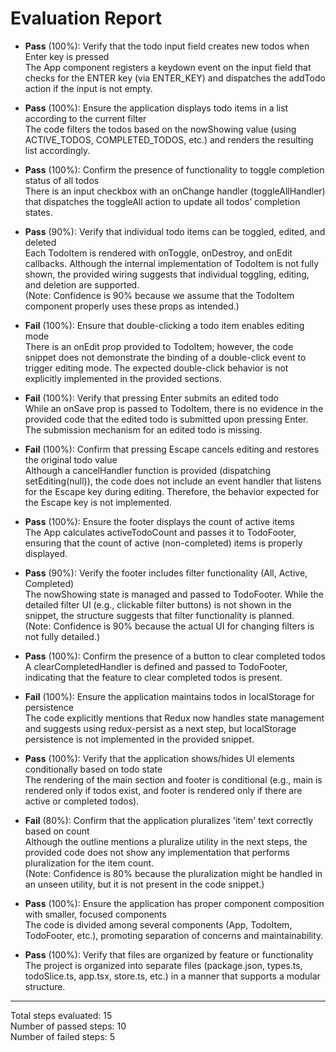 # Evaluation Report

- **Pass** (100%): Verify that the todo input field creates new todos when Enter key is pressed  
  The App component registers a keydown event on the input field that checks for the ENTER key (via ENTER_KEY) and dispatches the addTodo action if the input is not empty.

- **Pass** (100%): Ensure the application displays todo items in a list according to the current filter  
  The code filters the todos based on the nowShowing value (using ACTIVE_TODOS, COMPLETED_TODOS, etc.) and renders the resulting list accordingly.

- **Pass** (100%): Confirm the presence of functionality to toggle completion status of all todos  
  There is an input checkbox with an onChange handler (toggleAllHandler) that dispatches the toggleAll action to update all todos’ completion states.

- **Pass** (90%): Verify that individual todo items can be toggled, edited, and deleted  
  Each TodoItem is rendered with onToggle, onDestroy, and onEdit callbacks. Although the internal implementation of TodoItem is not fully shown, the provided wiring suggests that individual toggling, editing, and deletion are supported.  
  (Note: Confidence is 90% because we assume that the TodoItem component properly uses these props as intended.)

- **Fail** (100%): Ensure that double-clicking a todo item enables editing mode  
  There is an onEdit prop provided to TodoItem; however, the code snippet does not demonstrate the binding of a double-click event to trigger editing mode. The expected double-click behavior is not explicitly implemented in the provided sections.

- **Fail** (100%): Verify that pressing Enter submits an edited todo  
  While an onSave prop is passed to TodoItem, there is no evidence in the provided code that the edited todo is submitted upon pressing Enter. The submission mechanism for an edited todo is missing.

- **Fail** (100%): Confirm that pressing Escape cancels editing and restores the original todo value  
  Although a cancelHandler function is provided (dispatching setEditing(null)), the code does not include an event handler that listens for the Escape key during editing. Therefore, the behavior expected for the Escape key is not implemented.

- **Pass** (100%): Ensure the footer displays the count of active items  
  The App calculates activeTodoCount and passes it to TodoFooter, ensuring that the count of active (non-completed) items is properly displayed.

- **Pass** (90%): Verify the footer includes filter functionality (All, Active, Completed)  
  The nowShowing state is managed and passed to TodoFooter. While the detailed filter UI (e.g., clickable filter buttons) is not shown in the snippet, the structure suggests that filter functionality is planned.  
  (Note: Confidence is 90% because the actual UI for changing filters is not fully detailed.)

- **Pass** (100%): Confirm the presence of a button to clear completed todos  
  A clearCompletedHandler is defined and passed to TodoFooter, indicating that the feature to clear completed todos is present.

- **Fail** (100%): Ensure the application maintains todos in localStorage for persistence  
  The code explicitly mentions that Redux now handles state management and suggests using redux-persist as a next step, but localStorage persistence is not implemented in the provided snippet.

- **Pass** (100%): Verify that the application shows/hides UI elements conditionally based on todo state  
  The rendering of the main section and footer is conditional (e.g., main is rendered only if todos exist, and footer is rendered only if there are active or completed todos).

- **Fail** (80%): Confirm that the application pluralizes 'item' text correctly based on count  
  Although the outline mentions a pluralize utility in the next steps, the provided code does not show any implementation that performs pluralization for the item count.  
  (Note: Confidence is 80% because the pluralization might be handled in an unseen utility, but it is not present in the code snippet.)

- **Pass** (100%): Ensure the application has proper component composition with smaller, focused components  
  The code is divided among several components (App, TodoItem, TodoFooter, etc.), promoting separation of concerns and maintainability.

- **Pass** (100%): Verify that files are organized by feature or functionality  
  The project is organized into separate files (package.json, types.ts, todoSlice.ts, app.tsx, store.ts, etc.) in a manner that supports a modular structure.

---

Total steps evaluated: 15  
Number of passed steps: 10  
Number of failed steps: 5
